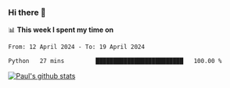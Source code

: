 ### Hi there 👋

📊 **This week I spent my time on**
<!--START_SECTION:waka-->

```txt
From: 12 April 2024 - To: 19 April 2024

Python   27 mins         █████████████████████████   100.00 %
```

<!--END_SECTION:waka-->


[![Paul's github stats](https://github-readme-stats.vercel.app/api?username=mickeyouyou&theme=dracula&show_icons=true)](https://github.com/anuraghazra/github-readme-stats)
